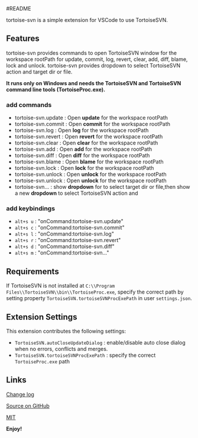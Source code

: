 #README

tortoise-svn is a simple extension for VSCode to use TortoiseSVN.

## Features

tortoise-svn provides commands to open TortoiseSVN window for the workspace rootPath for update, commit, log, revert, clear, add, diff, blame, lock and unlock. 
tortoise-svn provides dropdown to select TortoiseSVN action and target dir or file.

**It runs only on Windows and needs the TortoiseSVN and TortoiseSVN command line tools (TortoiseProc.exe).**
### add commands

* tortoise-svn.update : Open __update__ for the workspace rootPath
* tortoise-svn.commit : Open __commit__ for the workspace rootPath
* tortoise-svn.log : Open __log__ for the workspace rootPath
* tortoise-svn.revert : Open __revert__ for the workspace rootPath
* tortoise-svn.clear : Open __clear__ for the workspace rootPath
* tortoise-svn.add : Open __add__ for the workspace rootPath
* tortoise-svn.diff : Open __diff__ for the workspace rootPath
* tortoise-svn.blame : Open __blame__ for the workspace rootPath
* tortoise-svn.lock : Open __lock__ for the workspace rootPath
* tortoise-svn.unlock : Open __unlock__ for the workspace rootPath
* tortoise-svn.unlock : Open __unlock__ for the workspace rootPath
* tortoise-svn... : show __dropdown__ for to select target dir or file,then show a new  __dropdown__  to select TortoiseSVN action and

### add keybindings

* `alt+s u` : "onCommand:tortoise-svn.update"
* `alt+s c` : "onCommand:tortoise-svn.commit"
* `alt+s l` : "onCommand:tortoise-svn.log"
* `alt+s r` : "onCommand:tortoise-svn.revert"
* `alt+s d` : "onCommand:tortoise-svn.diff"
* `alt+s m` : "onCommand:tortoise-svn..."

## Requirements

If TortoiseSVN is not installed at `C:\\Program Files\\TortoiseSVN\\bin\\TortoiseProc.exe`, specify the correct path
by setting property `TortoiseSVN.tortoiseSVNProcExePath` in user `settings.json`. 

## Extension Settings

This extension contributes the following settings:

* `TortoiseSVN.autoCloseUpdateDialog` : enable/disable auto close dialog when no errors, conflicts and merges.
* `TortoiseSVN.tortoiseSVNProcExePath` : specify the correct `TortoiseProc.exe` path

## Links

[Change log](https://github.com/fantacytyx/vscode-tortoise-svn/blob/master/CHANGELOG.md)

[Source on GitHub](https://github.com/fantacytyx/vscode-tortoise-svn)

[MIT](https://github.com/fantacytyx/vscode-tortoise-svn/blob/master/LICENSE)

**Enjoy!**